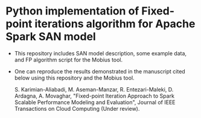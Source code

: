 # Python implementation of Fixed-point iterations algorithm for Apache Spark SAN model

+ This repository includes SAN model description, some example data, and FP algorithm script for the Mobius tool.

+ One can reproduce the results demonstrated in the manuscript cited below using this repository and the Mobius tool.

  S. Karimian-Aliabadi, M. Aseman-Manzar, R. Entezari-Maleki, D. Ardagna, A. Movaghar, "Fixed-point Iteration Approach to Spark Scalable Performance Modeling and Evaluation", Journal of IEEE Transactions on Cloud Computing (Under review).
